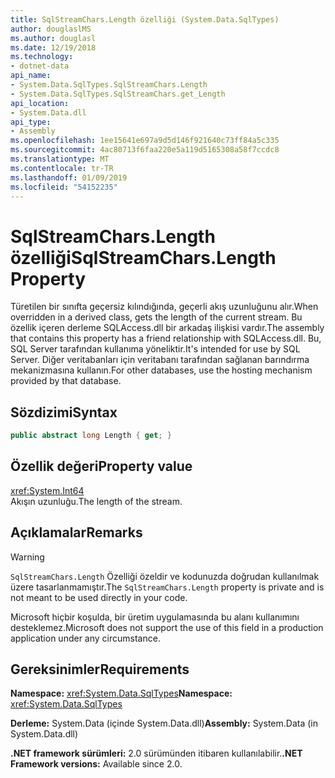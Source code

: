 ```yaml
---
title: SqlStreamChars.Length özelliği (System.Data.SqlTypes)
author: douglaslMS
ms.author: douglasl
ms.date: 12/19/2018
ms.technology:
- dotnet-data
api_name:
- System.Data.SqlTypes.SqlStreamChars.Length
- System.Data.SqlTypes.SqlStreamChars.get_Length
api_location:
- System.Data.dll
api_type:
- Assembly
ms.openlocfilehash: 1ee15641e697a9d5d146f921640c73ff84a5c335
ms.sourcegitcommit: 4ac80713f6faa220e5a119d5165308a58f7ccdc8
ms.translationtype: MT
ms.contentlocale: tr-TR
ms.lasthandoff: 01/09/2019
ms.locfileid: "54152235"
---
```

# <a name="sqlstreamcharslength-property"></a><span data-ttu-id="86381-102">SqlStreamChars.Length özelliği</span><span class="sxs-lookup"><span data-stu-id="86381-102">SqlStreamChars.Length Property</span></span>

<span data-ttu-id="86381-103">Türetilen bir sınıfta geçersiz kılındığında, geçerli akış uzunluğunu alır.</span><span class="sxs-lookup"><span data-stu-id="86381-103">When overridden in a derived class, gets the length of the current stream.</span></span> <span data-ttu-id="86381-104">Bu özellik içeren derleme SQLAccess.dll bir arkadaş ilişkisi vardır.</span><span class="sxs-lookup"><span data-stu-id="86381-104">The assembly that contains this property has a friend relationship with SQLAccess.dll.</span></span> <span data-ttu-id="86381-105">Bu, SQL Server tarafından kullanıma yöneliktir.</span><span class="sxs-lookup"><span data-stu-id="86381-105">It's intended for use by SQL Server.</span></span> <span data-ttu-id="86381-106">Diğer veritabanları için veritabanı tarafından sağlanan barındırma mekanizmasına kullanın.</span><span class="sxs-lookup"><span data-stu-id="86381-106">For other databases, use the hosting mechanism provided by that database.</span></span>

## <a name="syntax"></a><span data-ttu-id="86381-107">Sözdizimi</span><span class="sxs-lookup"><span data-stu-id="86381-107">Syntax</span></span>

```csharp
public abstract long Length { get; }
```

## <a name="property-value"></a><span data-ttu-id="86381-108">Özellik değeri</span><span class="sxs-lookup"><span data-stu-id="86381-108">Property value</span></span>

<xref:System.Int64>\
<span data-ttu-id="86381-109">Akışın uzunluğu.</span><span class="sxs-lookup"><span data-stu-id="86381-109">The length of the stream.</span></span>

## <a name="remarks"></a><span data-ttu-id="86381-110">Açıklamalar</span><span class="sxs-lookup"><span data-stu-id="86381-110">Remarks</span></span>

> [!WARNING]
> <span data-ttu-id="86381-111">`SqlStreamChars.Length` Özelliği özeldir ve kodunuzda doğrudan kullanılmak üzere tasarlanmamıştır.</span><span class="sxs-lookup"><span data-stu-id="86381-111">The `SqlStreamChars.Length` property is private and is not meant to be used directly in your code.</span></span>
>
> <span data-ttu-id="86381-112">Microsoft hiçbir koşulda, bir üretim uygulamasında bu alanı kullanımını desteklemez.</span><span class="sxs-lookup"><span data-stu-id="86381-112">Microsoft does not support the use of this field in a production application under any circumstance.</span></span>

## <a name="requirements"></a><span data-ttu-id="86381-113">Gereksinimler</span><span class="sxs-lookup"><span data-stu-id="86381-113">Requirements</span></span>

<span data-ttu-id="86381-114">**Namespace:** <xref:System.Data.SqlTypes></span><span class="sxs-lookup"><span data-stu-id="86381-114">**Namespace:** <xref:System.Data.SqlTypes></span></span>

<span data-ttu-id="86381-115">**Derleme:** System.Data (içinde System.Data.dll)</span><span class="sxs-lookup"><span data-stu-id="86381-115">**Assembly:** System.Data (in System.Data.dll)</span></span>

<span data-ttu-id="86381-116">**.NET framework sürümleri:** 2.0 sürümünden itibaren kullanılabilir.</span><span class="sxs-lookup"><span data-stu-id="86381-116">**.NET Framework versions:** Available since 2.0.</span></span>